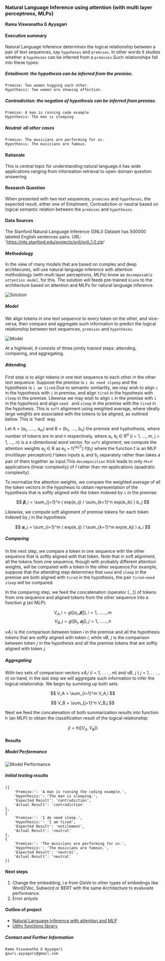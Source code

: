 ### Natural Language Inference using attention (with multi layer perceptrons, MLPs)

**Rama Viswanatha G Ayyagari**

#### Executive summary
Natural Language Inference determines the logical relationship between a pair of text sequences, say `hypoheses` and `premises`. In other words it studies whether a `hypoheses` can be inferred from a `premises`.Such relationships fall into these types:

##### Entailment: the hypothesis can be inferred from the premise.
    Premise: Two women hugging each other.
    Hypothesis: Two women are showing affection.
##### Contradiction: the negation of hypothesis can be inferred from premise.
    Premise: A man is running code example
    Hypothesis: The man is sleeping
##### Neutral: all other cases
    Premise: The musicians are performing for us.
    Hypothesis: The musicians are famous.

#### Rationale
This is central topic for understanding natural language.it has wide applications ranging from information retrieval to open-domain question answering.

#### Research Question
When presented with two text sequences, `premises` and `hypotheses`, the expected result, either one of Entailment, Contradiction or neutral based on logical semantic relation between the `premises` and `hypotheses`.

#### Data Sources
The Stanford Natural Language Inference (SNLI) Dataset has 500000 labeled English sentences pairs. URL: 'https://nlp.stanford.edu/projects/snli/snli_1.0.zip'


#### Methodology
In the view of many models that are based on complex and deep architecures, will use natural language inference with attention methodology (with multi layer perceptrons, MLPs) know as `decomposable attention model`, for this. The solution will feeds  pre-trained `GloVe` to the architecture based on attention and MLPs for natural language inference.

![Solution](images/NaturalLanguageInference.drawio.png)

##### Model

We align tokens in one text sequence to every token on the other, and vice-versa, then compare and aggregate such information to predict the logical relationship between text sequences, `premises` and `hypotheses`.

![Model](images/NLP-Sol-with-Attention-MLP.drawio.png)

At a highlevel, it consists of three jointly trained steps: attending, comparing, and aggregating.

##### Attending

First step is to align tokens in one text sequence to each other in the other text sequence. Suppose the premise is `i do need slpeep` and the hypothesis is `i am tired`.Due to semantic similarlity, we may wish to align `i` in the hypothesis with `i` in premise, and align `tired` in the hypohesis with `sleep` in the premise. Likewise we may wish to align `i` in the premise with `i` in the hypohesis and align `need ` and `sleep` in the premise with the `tired` in the hypohesis. This is `soft` alignment using weighted average, where ideally large weights are associated with the tokens to be aligned, as outlined below. This is 'hard` way.

Let A = (a<sub>1</sub>, ....., a<sub>m</sub>) and B = (b<sub>1</sub>, ...., b<sub>n</sub>) the premsie and hyphothesis, where number of tokens are m and n respectively, where a<sub>i</sub>, b<sub>j</sub> ∈ R<sup>d</sup> (i = 1, ..., m, j = 1, ..., n) is a `d`-dimentional word vector. for `soft` alignment, we compute the attention weights e<sub>ij</sub> ∈ R as e<sub>ij</sub> = f(<sup>(a<sub>i</sub>)T</sup>) f(b<sub>j</sub>) where the function f is an MLP (multilayer perceptron).𝑓 takes inputs a<sub>𝑖</sub> and b<sub>𝑗</sub> separately rather than takes a pair of them together as input.This `decomposition` trick leads to only 𝑚+𝑛 applications (linear complexity) of 𝑓 rather than 𝑚𝑛 applications (quadratic complexity).

To mormalize the attention weights, we compare the weighted average of all the token vectors in the hypohesis to obtain representation of the hypothesis that is softly aligned with the token indexed by `i` in the premise:
    
$$ 𝜷_i = \sum_{j=1}^n  ( exp(e_ij) / \sum_{k=1}^n exp(e_ik) ) b_j $$

Likewise, we compute soft alignment of premise tokens for each token indexed by 𝑗 in the hypothesis

$$ 𝜶_j = \sum_{i=1}^m  ( exp(e_ij) / \sum_{k=1}^m exp(e_kj) ) a_i $$

##### Comparing

In the next step, we compare a token in one sequence with the other sequence that is softly aligned with that token. Note that in soft alignment, all the tokens from one sequence, though with probably different attention weights, will be compared with a token in the other sequence.For example, suppose that the attending step determines that `need` and `sleep` in the premise are both aligned with `tired` in the hypothesis, the pair `tired–need sleep` will be compared.

In the comparing step, we feed the concatenation (operator [.,.]) of tokens from one sequence and aligned tokens from the other sequence into a function 𝑔 (an MLP):

$$ V_A,i = g([a_i,𝜷_i]), i = 1, ......, m $$
$$ V_B,j = g([b_j,𝜶_j]), j = 1, ......, n $$

v𝐴,𝑖 is the comparison between token 𝑖 in the premise and all the hypothesis tokens that are softly aligned with token 𝑖; while v𝐵, 𝑗 is the comparison between token 𝑗 in the hypothesis and all the premise tokens that are softly aligned with token 𝑗.

##### Aggregating

With two sets of comparison vectors v𝐴,𝑖 (𝑖 = 1, . . . , 𝑚) and v𝐵, 𝑗 ( 𝑗 = 1, . . . , 𝑛) on hand, in the last step we will aggregate such information to infer the logical relationship. We begin by summing up both sets:

$$ V_A = \sum_{i=1}^m V_A,i $$

$$ V_B = \sum_{j=1}^n V_B,j $$

Next we feed the concatenation of both summarization results into function ℎ (an MLP) to obtain the classification result of the logical relationship:

$$ \hat{y} = h([V_A,V_B]) $$

#### Results
##### Model Performance
![Model Performance](images/Model-Performance.png)

##### Initial testing results
    [{
        'Premise:': 'A man is running the coding example.',
        'Hypothesis:': 'The man is sleeping.',
        'Expected Result': 'contradiction',
        'Actual Result': 'contradiction'
    },
    {
        'Premise:': 'I do need sleep.',
        'Hypothesis:': 'I am tired',
        'Expected Result': 'entilement',
        'Actual Result': 'neutral'
    },
    {
        'Premise:': 'The musicians are performing for us.',
        'Hypothesis:': 'The musicians are famous.',
        'Expected Result': 'neutral',
        'Actual Result': 'neutral'
    }]

#### Next steps
1. Change the embedding, i.e from GloVe to other types of embedings like Word2Vec, Subword or BERT with the same Architecture to evaluvate performance.
2. Error anlysis

#### Outline of project

- [Natural Language Inference with attention and MLP](nli%20with%20attention%20and%20MLP.ipynb)
- [Utlity functions library](nli.ipynb)

##### Contact and Further Information
    Rama Viswanatha G Ayyagari
    gouri.ayyagari@gmail.com